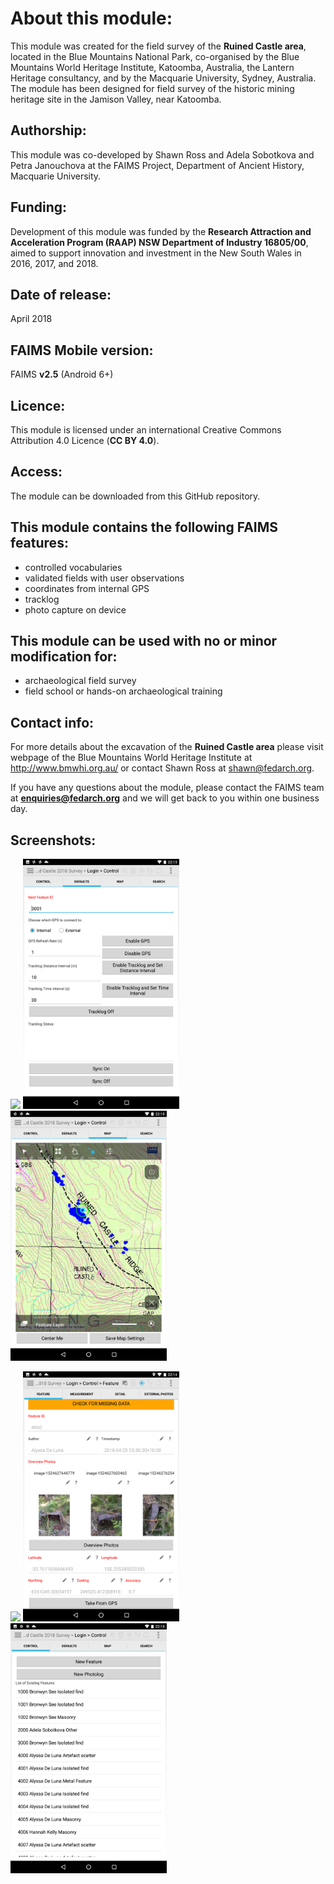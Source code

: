 # About this module:
This module was created for the field survey of the **Ruined Castle area**, located in the Blue Mountains National Park, co-organised by the Blue Mountains World Heritage Institute, Katoomba, Australia, the Lantern Heritage consultancy, and by the Macquarie University, Sydney, Australia. The module has been designed for field survey of the historic mining heritage site in the Jamison Valley, near Katoomba.

## Authorship:
This module was co-developed by Shawn Ross and Adela Sobotkova and Petra Janouchova at the FAIMS Project, Department of Ancient History, Macquarie University.

## Funding:
Development of this module was funded by the **Research Attraction and Acceleration Program (RAAP) NSW Department of Industry 16805/00**, aimed to support innovation and investment in the New South Wales in 2016, 2017, and 2018.

## Date of release:
April 2018 

## FAIMS Mobile version:
FAIMS **v2.5** (Android 6+)

## Licence:
This module is licensed under an international Creative Commons Attribution 4.0 Licence (**CC BY 4.0**).

## Access:
The module can be downloaded from this GitHub repository. 

## This module contains the following FAIMS features:
* controlled vocabularies
* validated fields with user observations
* coordinates from internal GPS
* tracklog
* photo capture on device

## This module can be used with no or minor modification for:
* archaeological field survey
* field school or hands-on archaeological training

## Contact info:
For more details about the excavation of the **Ruined Castle area** please visit webpage of the Blue Mountains World Heritage Institute at http://www.bmwhi.org.au/ or contact Shawn Ross at shawn@fedarch.org.

If you have any questions about the module, please contact the FAIMS team at **enquiries@fedarch.org** and we will get back to you within one business day.

## Screenshots:
<p align="left">
  <img src=="https://github.com/FAIMS/bmwhi-survey-2018/blob/master/screenshots/Screenshot_20180629-221150.png" width="250"/>
  <img src="https://github.com/FAIMS/bmwhi-survey-2018/blob/master/screenshots/Screenshot_20180629-221345.png" width="250"/>
  <img src="https://github.com/FAIMS/bmwhi-survey-2018/blob/master/screenshots/Screenshot_20180629-221018.png" width="250"/>
</p>
<p align="left">
  <img src=="https://github.com/FAIMS/bmwhi-survey-2018/blob/master/screenshots/Screenshot_20180629-221328.png" width="250"/>
  <img src="https://github.com/FAIMS/bmwhi-survey-2018/blob/master/screenshots/Screenshot_20180629-221449.png" width="250"/>
  <img src="https://github.com/FAIMS/bmwhi-survey-2018/blob/master/screenshots/Screenshot_20180629-221047.png" width="250"/>
</p>
